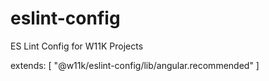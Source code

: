 # eslint-config
ES Lint Config for W11K Projects

extends: [
    "@w11k/eslint-config/lib/angular.recommended"
]
